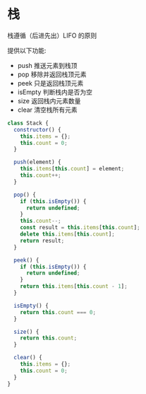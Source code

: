 # 栈

栈遵循（后进先出）LIFO 的原则

提供以下功能:

- push 推送元素到栈顶
- pop 移除并返回栈顶元素
- peek 只是返回栈顶元素
- isEmpty 判断栈内是否为空
- size 返回栈内元素数量
- clear 清空栈所有元素

```js
class Stack {
  constructor() {
    this.items = {};
    this.count = 0;
  }

  push(element) {
    this.items[this.count] = element;
    this.count++;
  }

  pop() {
    if (this.isEmpty()) {
      return undefined;
    }
    this.count--;
    const result = this.items[this.count];
    delete this.items[this.count];
    return result;
  }

  peek() {
    if (this.isEmpty()) {
      return undefined;
    }
    return this.items[this.count - 1];
  }

  isEmpty() {
    return this.count === 0;
  }

  size() {
    return this.count;
  }

  clear() {
    this.items = {};
    this.count = 0;
  }
}
```
